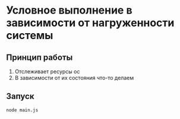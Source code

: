 # Условное выполнение в зависимости от нагруженности системы

## Принцип работы

1. Отслеживает ресурсы ос
2. В зависимости от их состояния что-то делаем


## Запуск
```
node main.js
```